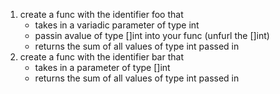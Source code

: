  1. create a func with the identifier foo that
    - takes in a variadic parameter of type int
    - passin avalue of type []int into your func (unfurl the []int)
    - returns the sum of all values of type int passed in
 2. create a func with the identifier bar that
    - takes in a parameter of type []int
    - returns the sum of all values of type int passed in